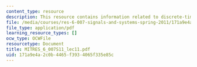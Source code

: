 ```yaml
---
content_type: resource
description: This resource contains information related to discrete-time fourier transform.
file: /media/courses/res-6-007-signals-and-systems-spring-2011/171a9e4a2c0b4465f3934065f335e85c_MITRES_6_007S11_lec11.pdf
file_type: application/pdf
learning_resource_types: []
ocw_type: OCWFile
resourcetype: Document
title: MITRES_6_007S11_lec11.pdf
uid: 171a9e4a-2c0b-4465-f393-4065f335e85c
---
```

